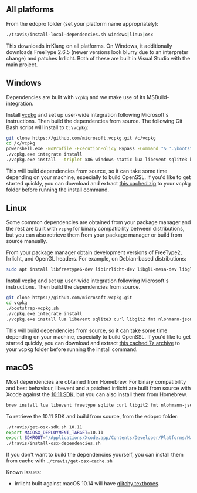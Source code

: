 ## All platforms
From the edopro folder (set your platform name appropriately):
```bash
./travis/install-local-dependencies.sh windows|linux|osx
```
This downloads irrKlang on all platforms. On Windows, it additionally downloads FreeType 2.6.5 (newer versions look blurry due to an interpreter change) and patches Irrlicht. Both of these are built in Visual Studio with the main project.

## Windows
Dependencies are built with `vcpkg` and we make use of its MSBuild-integration.

Install [vcpkg](https://github.com/microsoft/vcpkg) and set up user-wide integration following Microsoft's instructions. Then build the dependencies from source. The following Git Bash script will install to `C:\vcpkg`:

```bash
git clone https://github.com/microsoft.vcpkg.git /c/vcpkg
cd /c/vcpkg
powershell.exe -NoProfile -ExecutionPolicy Bypass -Command "& '.\bootstrap-vcpkg.bat'"
./vcpkg.exe integrate install
./vcpkg.exe install --triplet x86-windows-static lua libevent sqlite3 bzip2 libjpeg-turbo libpng zlib curl libgit2 fmt nlohmann-json
```

This will build dependencies from source, so it can take some time depending on your machine, especially to build OpenSSL. If you'd like to get started quickly, you can download and extract [this cached zip](https://github.com/kevinlul/edopro-vcpkg-cache/raw/master/installed.zip) to your vcpkg folder before running the install command.

## Linux
Some common dependencies are obtained from your package manager and the rest are built with `vcpkg` for binary compatibility between distributions, but you can also retrieve them from your package manager or build from source manually.

From your package manager obtain development versions of FreeType2, Irrlicht, and OpenGL headers. For example, on Debian-based distributions:
```bash
sudo apt install libfreetype6-dev libirrlicht-dev libgl1-mesa-dev libglu-dev -y
```

Install [vcpkg](https://github.com/microsoft/vcpkg) and set up user-wide integration following Microsoft's instructions. Then build the dependencies from source.
```bash
git clone https://github.com/microsoft.vcpkg.git
cd vcpkg
./bootstrap-vcpkg.sh
./vcpkg.exe integrate install
./vcpkg.exe install lua libevent sqlite3 curl libgit2 fmt nlohmann-json
```
This will build dependencies from source, so it can take some time depending on your machine, especially to build OpenSSL. If you'd like to get started quickly, you can download and extract [this cached 7z archive](https://github.com/kevinlul/edopro-vcpkg-cache/raw/master/installed-linux.7z) to your vcpkg folder before running the install command.

## macOS
Most dependencies are obtained from Homebrew. For binary compatibility and best behaviour, libevent and a patched irrlicht are built from source with Xcode against the [10.11 SDK](https://github.com/phracker/MacOSX-SDKs), but you can also install them from Homebrew.
```bash
brew install lua libevent freetype sqlite curl libgit2 fmt nlohmann-json
```

To retrieve the 10.11 SDK and build from source, from the edopro folder:
```bash
./travis/get-osx-sdk.sh 10.11
export MACOSX_DEPLOYMENT_TARGET=10.11
export SDKROOT="/Applications/Xcode.app/Contents/Developer/Platforms/MacOSX.platform/Developer/SDKs/MacOSX10.11.sdk"
./travis/install-osx-dependencies.sh
```

If you don't want to build the dependencies yourself, you can install them from cache with `./travis/get-osx-cache.sh`

Known issues:
- irrlicht built against macOS 10.14 will have [glitchy textboxes](https://github.com/edo9300/ygopro/issues/24).

